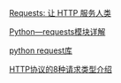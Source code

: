 [Requests: 让 HTTP 服务人类](http://2.python-requests.org/zh_CN/latest/index.html)

[Python—requests模块详解](https://www.cnblogs.com/lanyinhao/p/9634742.html)

[python request库](https://www.jianshu.com/p/fbd12287d61c)

[HTTP协议的8种请求类型介绍](https://www.cnblogs.com/web100/p/http-8-request.html)

